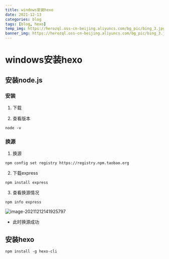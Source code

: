 ```yaml
---
title: windows安装hexo
date: 2021-12-13 
categories: blog
tags: [blog, hexo]
temp_img: https://herozql.oss-cn-beijing.aliyuncs.com/bg_pic/bing_3.jpg
banner_img: https://herozql.oss-cn-beijing.aliyuncs.com/bg_pic/bing_3.jpg
---
```


# windows安装hexo

## 安装node.js

### 安装

1. 下载

2. 查看版本

```
node -v
```

### 换源

1. 换源

```
npm config set registry https://registry.npm.taobao.org
```

2. 下载express

```
npm install express
```

3. 查看换源情况

```
npm info express
```

![image-20211212141925797](https://herozql.oss-cn-beijing.aliyuncs.com/main/image-20211212141925797.png)

- 此时换源成功



## 安装hexo

```
npm install -g hexo-cli
```


